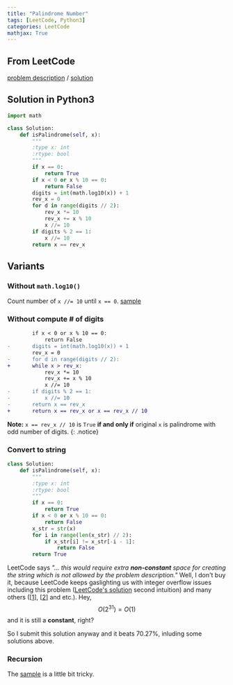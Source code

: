 ```yaml
---
title: "Palindrome Number"
tags: [LeetCode, Python3]
categories: LeetCode
mathjax: True
---
```


## From LeetCode
[problem description](https://leetcode.com/problems/palindrome-number/description/)
/
[solution]

## Solution in Python3
```python
import math

class Solution:
    def isPalindrome(self, x):
        """
        :type x: int
        :rtype: bool
        """
        if x == 0:
            return True
        if x < 0 or x % 10 == 0:
            return False
        digits = int(math.log10(x)) + 1
        rev_x = 0
        for d in range(digits // 2):
            rev_x *= 10 
            rev_x += x % 10
            x //= 10
        if digits % 2 == 1:
            x //= 10
        return x == rev_x
```

## Variants

### Without `math.log10()`
Count number of `x //= 10` until `x == 0`. [sample](https://github.com/qiyuangong/leetcode/blob/master/python/009_Palindrome_Number.py)

### Without compute # of digits
```diff
        if x < 0 or x % 10 == 0:
            return False
-       digits = int(math.log10(x)) + 1
        rev_x = 0
-       for d in range(digits // 2):
+       while x > rev_x:
            rev_x *= 10 
            rev_x += x % 10
            x //= 10
-       if digits % 2 == 1:
-           x //= 10
-       return x == rev_x
+       return x == rev_x or x == rev_x // 10
```
**Note:** `x == rev_x // 10` is `True` **if and only if** original `x` is palindrome with odd number of digits.
{: .notice}

### Convert to string
```python
class Solution:
    def isPalindrome(self, x):
        """
        :type x: int
        :rtype: bool
        """
        if x == 0:
            return True
        if x < 0 or x % 10 == 0:
            return False
        x_str = str(x)
        for i in range(len(x_str) // 2):
            if x_str[i] != x_str[-i - 1]:
                return False
        return True
```
LeetCode says *"... this would require extra **non-constant** space for creating the string which is not allowed by the problem description."* Well, I don't buy it, because LeetCode keeps gaslighting us with integer overflow issues including this problem ([LeetCode's solution][solution] second intuition) and many others ([[1]], [[2]] and etc.). Hey, $$O(2^{31}) = O(1)$$ and it is still a **constant**, right? 

So I submit this solution anyway and it beats 70.27%, inluding some solutions above.

### Recursion
The [sample](https://www.geeksforgeeks.org/check-if-a-number-is-palindrome/) is a little bit tricky.

[1]: https://leetcode.com/problems/reverse-integer/description/
[2]: https://leetcode.com/problems/string-to-integer-atoi/description/
[solution]: (https://leetcode.com/problems/palindrome-number/solution/)